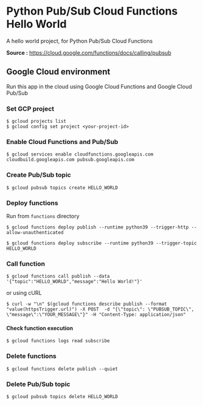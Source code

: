 # Python Pub/Sub Cloud Functions Hello World

A hello world project, for Python Pub/Sub Cloud Functions

**Source :** https://cloud.google.com/functions/docs/calling/pubsub

## Google Cloud environment

Run this app in the cloud using Google Cloud Functions and Google Cloud Pub/Sub

### Set GCP project

```
$ gcloud projects list
$ gcloud config set project <your-project-id>
```

### Enable Cloud Functions and Pub/Sub

```
$ gcloud services enable cloudfunctions.googleapis.com cloudbuild.googleapis.com pubsub.googleapis.com
```

### Create Pub/Sub topic

```
$ gcloud pubsub topics create HELLO_WORLD
```
 
### Deploy functions

Run from `functions` directory

```
$ gcloud functions deploy publish --runtime python39 --trigger-http --allow-unauthenticated

$ gcloud functions deploy subscribe --runtime python39 --trigger-topic HELLO_WORLD
```

### Call function

```
$ gcloud functions call publish --data '{"topic":"HELLO_WORLD","message":"Hello World!"}'
```

or using cURL

```
$ curl -w "\n" $(gcloud functions describe publish --format "value(httpsTrigger.url)") -X POST  -d "{\"topic\": \"PUBSUB_TOPIC\", \"message\":\"YOUR_MESSAGE\"}" -H "Content-Type: application/json"
```

#### Check function execution

```
$ gcloud functions logs read subscribe
```

### Delete functions

```
$ gcloud functions delete publish --quiet
```

### Delete Pub/Sub topic

```
$ gcloud pubsub topics delete HELLO_WORLD
```
